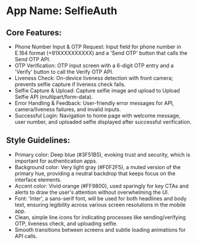 # **App Name**: SelfieAuth

## Core Features:

- Phone Number Input & OTP Request: Input field for phone number in E.164 format (+91XXXXXXXXXX) and a 'Send OTP' button that calls the Send OTP API.
- OTP Verification: OTP input screen with a 6-digit OTP entry and a 'Verify' button to call the Verify OTP API.
- Liveness Check: On-device liveness detection with front camera; prevents selfie capture if liveness check fails.
- Selfie Capture & Upload: Capture selfie image and upload to Upload Selfie API (multipart/form-data).
- Error Handling & Feedback: User-friendly error messages for API, camera/liveness failures, and invalid inputs.
- Successful Login: Navigation to home page with welcome message, user number, and uploaded selfie displayed after successful verification.

## Style Guidelines:

- Primary color: Deep blue (#3F51B5), evoking trust and security, which is important for authentication apps.
- Background color: Very light gray (#F0F2F5), a muted version of the primary hue, providing a neutral backdrop that keeps focus on the interface elements.
- Accent color: Vivid orange (#FF9800), used sparingly for key CTAs and alerts to draw the user's attention without overwhelming the UI.
- Font: 'Inter', a sans-serif font, will be used for both headlines and body text, ensuring legibility across various screen resolutions in the mobile app.
- Clean, simple line icons for indicating processes like sending/verifying OTP, liveness check, and uploading selfie.
- Smooth transitions between screens and subtle loading animations for API calls.